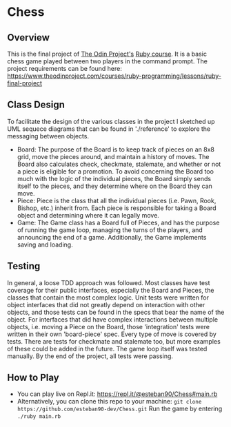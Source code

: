 # Chess

## Overview

This is the final project of [The Odin Project's](https://www.theodinproject.com) [Ruby course](https://www.theodinproject.com/courses/ruby-programming).  It is a basic chess game played between two players in the command prompt.  The project requirements can be found here: https://www.theodinproject.com/courses/ruby-programming/lessons/ruby-final-project

## Class Design

To facilitate the design of the various classes in the project I sketched up UML sequece diagrams that can be found in './reference' to explore the messaging between objects.  

- Board: The purpose of the Board is to keep track of pieces on an 8x8 grid, move the pieces around, and maintain a history of moves.  The Board also calculates check, checkmate, stalemate, and whether or not a piece is eligible for a promotion. To avoid concerning the Board too much with the logic of the individual pieces, the Board simply sends itself to the pieces, and they determine where on the Board they can move.  
- Piece: Piece is the class that all the individual pieces (i.e. Pawn, Rook, Bishop, etc.) inherit from.  Each piece is responsible for taking a Board object and determining where it can legally move.
- Game: The Game class has a Board full of Pieces, and has the purpose of running the game loop, managing the turns of the players, and announcing the end of a game.  Additionally, the Game implements saving and loading.

## Testing

In general, a loose TDD approach was followed.  Most classes have test coverage for their public interfaces, especially the Board and Pieces, the classes that contain the most complex logic.  Unit tests were written for object interfaces that did not greatly depend on interaction with other objects, and those tests can be found in the specs that bear the name of the object. For interfaces that did have complex interactions between multiple objects, i.e. moving a Piece on the Board, those 'integration' tests were written in their own 'board-piece' spec. Every type of move is covered by tests. There are tests for checkmate and stalemate too, but more examples of these could be added in the future. The game loop itself was tested manually. By the end of the project, all tests were passing.   

## How to Play

- You can play live on Repl.it: https://repl.it/@esteban90/Chess#main.rb
- Alternatively, you can clone this repo to your machine: `git clone https://github.com/esteban90-dev/Chess.git`  Run the game by entering `./ruby main.rb`
